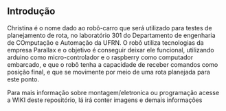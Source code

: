 ##  **Introdução** 

Christina é o nome dado ao robô-carro que será utilizado para testes de planejamento de rota, no laboratório 301 do Departamento de engenharia de COmputação e Automação da UFRN. O robô utiliza tecnologias da empresa Parallax e o objetivo é conseguir deixar ele funcional, utilizando arduino como micro-controlador e o raspberry como computador embarcado, e que o robô tenha a capacidade de receber comandos como posição final, e que se movimente por meio de uma rota planejada para este ponto. 

Para mais informação sobre montagem/eletronica ou programação acesse a WIKI deste repositório,  lá irá conter imagens e demais informações 
